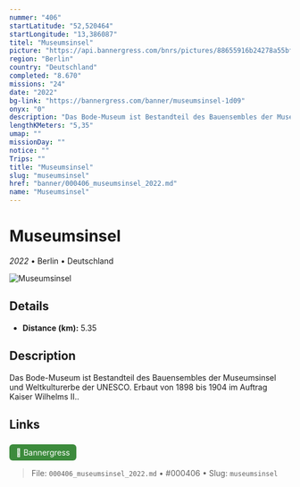 ```yaml
---
nummer: "406"
startLatitude: "52,520464"
startLongitude: "13,386087"
titel: "Museumsinsel"
picture: "https://api.bannergress.com/bnrs/pictures/88655916b24278a55bf419bcf1de2187"
region: "Berlin"
country: "Deutschland"
completed: "8.670"
missions: "24"
date: "2022"
bg-link: "https://bannergress.com/banner/museumsinsel-1d09"
onyx: "0"
description: "Das Bode-Museum ist Bestandteil des Bauensembles der Museumsinsel und Weltkulturerbe der UNESCO. Erbaut von 1898 bis 1904 im Auftrag Kaiser Wilhelms II.."
lengthKMeters: "5,35"
umap: ""
missionDay: ""
notice: ""
Trips: ""
title: "Museumsinsel"
slug: "museumsinsel"
href: "banner/000406_museumsinsel_2022.md"
name: "Museumsinsel"
---
```

# Museumsinsel

*2022* • Berlin • Deutschland

![Museumsinsel](https://api.bannergress.com/bnrs/pictures/88655916b24278a55bf419bcf1de2187)



## Details
- **Distance (km):** 5.35






## Description
Das Bode-Museum ist Bestandteil des Bauensembles der Museumsinsel und Weltkulturerbe der UNESCO. Erbaut von 1898 bis 1904 im Auftrag Kaiser Wilhelms II..



## Links
<a href="https://bannergress.com/banner/museumsinsel-1d09" style="display:inline-block;margin:6px 8px 0 0;padding:6px 12px;background:#3c8b3c;color:#fff;text-decoration:none;border-radius:6px;">🔗 Bannergress</a>




> File: `000406_museumsinsel_2022.md` • #000406 • Slug: `museumsinsel`
